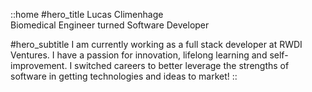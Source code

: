 ::home
#hero_title
Lucas Climenhage  
Biomedical Engineer turned Software Developer

#hero_subtitle
I am currently working as a full stack developer at RWDI Ventures. 
I have a passion for innovation, lifelong learning and self-improvement. 
I switched careers to better leverage the strengths of software in getting technologies and ideas to market!
::
